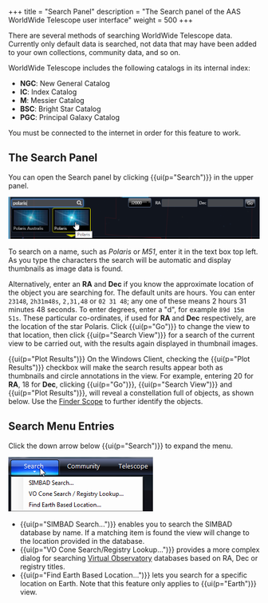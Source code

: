 +++
title = "Search Panel"
description = "The Search panel of the AAS WorldWide Telescope user interface"
weight = 500
+++

There are several methods of searching WorldWide Telescope data. Currently
only default data is searched, not data that may have been added to your own
collections, community data, and so on.

WorldWide Telescope includes the following catalogs in its internal index:

* **NGC**: New General Catalog
* **IC**: Index Catalog
* **M**: Messier Catalog
* **BSC**: Bright Star Catalog
* **PGC**: Principal Galaxy Catalog

You must be connected to the internet in order for this feature to work.


## The Search Panel

You can open the Search panel by clicking {{ui(p="Search")}} in the upper panel.

![](SearchPanel1.png)

To search on a name, such as _Polaris_ or _M51_, enter it in the text box top
left. As you type the characters the search will be automatic and display
thumbnails as image data is found.

Alternatively, enter an **RA** and **Dec** if you know the approximate
location of the object you are searching for. The default units are hours. You
can enter `23148`, `2h31m48s`, `2,31,48` or `02 31 48`; any one of these means
2 hours 31 minutes 48 seconds. To enter degrees, enter a "d", for example `89d
15m 51s`. These particular co-ordinates, if used for **RA** and **Dec**
respectively, are the location of the star Polaris. Click {{ui(p="Go")}} to change the
view to that location, then click {{ui(p="Search View")}} for a search of the current
view to be carried out, with the results again displayed in thumbnail images.

{{ui(p="Plot Results")}} On the Windows Client, checking the {{ui(p="Plot Results")}} checkbox
will make the search results appear both as thumbnails and circle annotations
in the view. For example, entering 20 for **RA**, 18 for **Dec**, clicking
{{ui(p="Go")}}, {{ui(p="Search View")}} and {{ui(p="Plot Results")}}, will reveal a constellation full
of objects, as shown below. Use the
[Finder Scope](@/astronomicalresearch/index.md#the-finder-scope) to further identify
the objects.


## Search Menu Entries

Click the down arrow below {{ui(p="Search")}} to expand the menu.

![](SearchMenuEntries.png)

* {{ui(p="SIMBAD Search...")}} enables you to search the SIMBAD database by name. If a
  matching item is found the view will change to the location provided in the
  database.
* {{ui(p="VO Cone Search/Registry Lookup...")}} provides a more complex dialog for
  searching
  [Virtual Observatory](@/astronomicalresearch/index.md#virtual-observatory-tables)
  databases based on RA, Dec or registry titles.
* {{ui(p="Find Earth Based Location...")}} lets you search for a specific location on
  Earth. Note that this feature only applies to {{ui(p="Earth")}} view.
